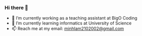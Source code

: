 ### Hi there 👋

<!--
**minhlam2102002/minhlam2102002** is a ✨ _special_ ✨ repository because its `README.md` (this file) appears on your GitHub profile.

Here are some ideas to get you started:

- 🔭 I’m currently working on ...
- 🌱 I’m currently learning ...
- 👯 I’m looking to collaborate on ...
- 🤔 I’m looking for help with ...
- 💬 Ask me about ...
- 📫 How to reach me: ...
- 😄 Pronouns: ...
- ⚡ Fun fact: ...
-->
- 🔭 I’m currently working as a teaching assistant at BigO Coding
- 🌱 I’m currently learning informatics at University of Science
- 📫 Reach me at my email: minhlam2102002@gmail.com
